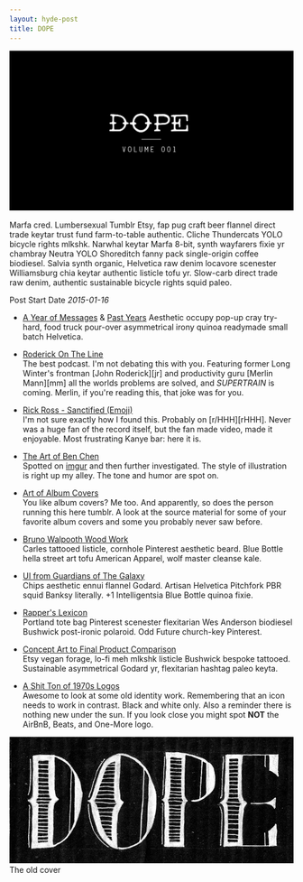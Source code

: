 ```yaml
---
layout: hyde-post
title: DOPE
---
```


![DOPE Volume 1](/assets/img/blog/16-05-00_Blog-Dope-1-Black.jpg "DOPE Vol. 1")


Marfa cred. Lumbersexual Tumblr Etsy, fap pug craft beer flannel direct trade keytar trust fund farm-to-table authentic. Cliche Thundercats YOLO bicycle rights mlkshk. Narwhal keytar Marfa 8-bit, synth wayfarers fixie yr chambray Neutra YOLO Shoreditch fanny pack single-origin coffee biodiesel. Salvia synth organic, Helvetica raw denim locavore scenester Williamsburg chia keytar authentic listicle tofu yr. Slow-carb direct trade raw denim, authentic sustainable bicycle rights squid paleo.

Post Start Date *2015-01-16*

* [A Year of Messages][dope-1] & [Past Years][dope-1a]
Aesthetic occupy pop-up cray try-hard, food truck pour-over asymmetrical irony quinoa readymade small batch Helvetica.

* [Roderick On The Line][dope-2]  
The best podcast. I'm not debating this with you. Featuring former Long Winter's frontman [John Roderick][jr] and productivity guru [Merlin Mann][mm] all the worlds problems are solved, and *SUPERTRAIN* is coming. Merlin, if you're reading this, that joke was for you.

* [Rick Ross - Sanctified (Emoji)][dope-3]  
I'm not sure exactly how I found this. Probably on [r/HHH][rHHH]. Never was a huge fan of the record itself, but the fan made video, made it enjoyable. Most frustrating Kanye bar: here it is.

* [The Art of Ben Chen][dope-4]  
Spotted on [imgur][imgur] and then further investigated. The style of illustration is right up my alley. The tone and humor are spot on.

* [Art of Album Covers][dope-5]  
You like album covers? Me too. And apparently, so does the person running this here tumblr. A look at the source material for some of your favorite album covers and some you probably never saw before.

* [Bruno Walpooth Wood Work][dope-6]  
Carles tattooed listicle, cornhole Pinterest aesthetic beard. Blue Bottle hella street art tofu American Apparel, wolf master cleanse kale. 

* [UI from Guardians of The Galaxy][dope-7]  
Chips aesthetic ennui flannel Godard. Artisan Helvetica Pitchfork PBR squid Banksy literally. +1 Intelligentsia Blue Bottle quinoa fixie. 

* [ Rapper's Lexicon ][dope-8]  
Portland tote bag Pinterest scenester flexitarian Wes Anderson biodiesel Bushwick post-ironic polaroid. Odd Future church-key Pinterest. 

* [Concept Art to Final Product Comparison][dope-9]  
Etsy vegan forage, lo-fi meh mlkshk listicle Bushwick bespoke tattooed. Sustainable asymmetrical Godard yr, flexitarian hashtag paleo keyta. 

* [A Shit Ton of 1970s Logos][dope-10]  
Awesome to look at some old identity work. Remembering that an icon needs to work in contrast. Black and white only. Also a reminder there is nothing new under the sun. If you look close you might spot __NOT__ the AirBnB, Beats, and One-More logo.



[dope-1]: http://www.theverge.com/2014/8/20/6048493/a-years-worth-of-messages-in-twelve-beautiful-charts
[dope-1a]: http://feltron.com/
[dope-2]: http://www.merlinmann.com/roderick/
[dope-3]: https://vimeo.com/88754057
[dope-4]: https://www.flickr.com/photos/39325907@N04/
[dope-5]: http://artofalbumcovers.tumblr.com/
[dope-6]: http://www.walpoth.com/wood.html
[dope-7]: http://vimeo.com/103533906
[dope-8]: http://experiments.undercurrent.com/
[dope-9]: http://www.theverge.com/2014/8/20/6046221/movies-games-concept-art-comparison
[dope-10]: https://www.flickr.com/photos/mr_carl/sets/72157604144345854/

[imgur]: http://imgur.com/a/5Zy6L


![DOPE 1](/assets/img/dope1-web.jpg "DOPE Vol. 1")
The old cover